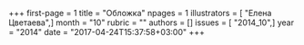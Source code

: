 +++
first-page = 1
title = "Обложка"
npages = 1
illustrators = [ "Елена Цветаева",]
month = "10"
rubric = ""
authors = []
issues = [ "2014_10",]
year = "2014"
date = "2017-04-24T15:37:58+03:00"
+++
